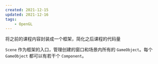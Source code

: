 ```yaml
---
created: 2021-12-15
updated: 2021-12-16
tags:
    - OpenGL
---
```

将之前的课程内容封装成一个框架，简化之后课程的代码量

`Scene` 作为框架的入口，管理创建的窗口和场景内所有的 `GameObject`。每个 `GameObject` 都可以有若干个 `Component`。